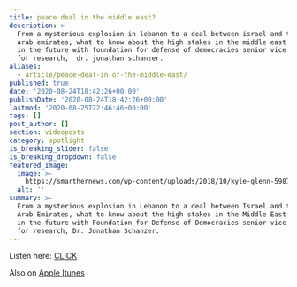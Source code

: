 ```yaml
---
title: peace deal in the middle east?
description: >-
  From a mysterious explosion in lebanon to a deal between israel and the united
  arab emirates, what to know about the high stakes in the middle east now and
  in the future with foundation for defense of democracies senior vice president
  for research,  dr. jonathan schanzer.
aliases:
  - article/peace-deal-in-of-the-middle-east/
published: true
date: '2020-08-24T18:42:26+00:00'
publishDate: '2020-08-24T18:42:26+00:00'
lastmod: '2020-08-25T22:46:46+00:00'
tags: []
post_author: []
section: videoposts
category: spotlight
is_breaking_slider: false
is_breaking_dropdown: false
featured_image:
  image: >-
    https://smarthernews.com/wp-content/uploads/2018/10/kyle-glenn-598701-unsplash-min-scaled.jpg
  alt: ''
summary: >-
  From a mysterious explosion in Lebanon to a deal between Israel and the United
  Arab Emirates, what to know about the high stakes in the Middle East now and
  in the future with Foundation for Defense of Democracies senior vice president
  for research, Dr. Jonathan Schanzer.
---
```

Listen here: [CLICK](\"https://smarthernews.libsyn.com/peace-deal-in-of-the-middle-east\")

Also on [Apple Itunes](\"https://podcasts.apple.com/us/podcast/peace-deal-in-of-the-middle-east/id1395519638?i=1000489039073\")
